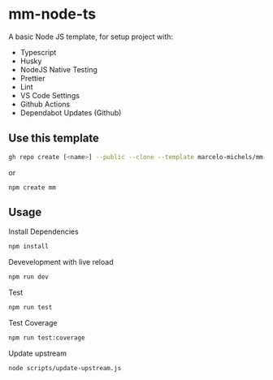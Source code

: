 # mm-node-ts

A basic Node JS template, for setup project with:

- Typescript
- Husky
- NodeJS Native Testing
- Prettier
- Lint
- VS Code Settings
- Github Actions
- Dependabot Updates (Github)

## Use this template

```sh
gh repo create [<name>] --public --clone --template marcelo-michels/mm-node-ts
```

or

```
npm create mm
```

## Usage

Install Dependencies

```sh
npm install
```

Devevelopment with live reload

```sh
npm run dev
```

Test

```sh
npm run test
```

Test Coverage

```sh
npm run test:coverage
```

Update upstream

```sh
node scripts/update-upstream.js
```
